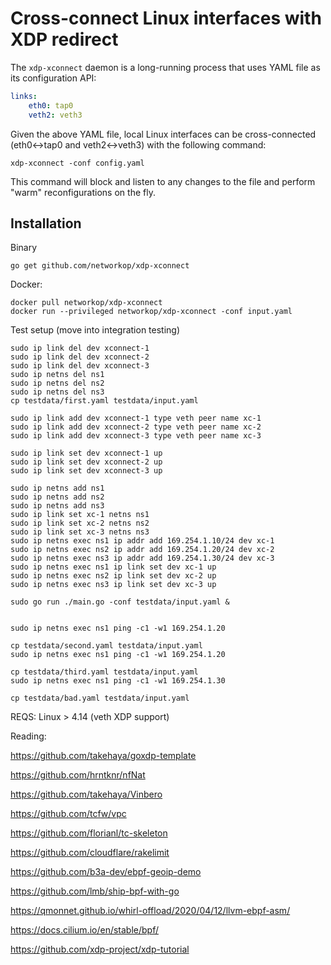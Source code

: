 # Cross-connect Linux interfaces with XDP redirect

The `xdp-xconnect` daemon is a long-running process that uses YAML file as its configuration API:

```yaml
links:
    eth0: tap0
    veth2: veth3
```

Given the above YAML file, local Linux interfaces can be cross-connected (eth0<->tap0 and veth2<->veth3) with the following command:

```
xdp-xconnect -conf config.yaml
```

This command will block and listen to any changes to the file and perform "warm" reconfigurations on the fly.


## Installation

Binary

```
go get github.com/networkop/xdp-xconnect
```

Docker:

```
docker pull networkop/xdp-xconnect
docker run --privileged networkop/xdp-xconnect -conf input.yaml
```


Test setup (move into integration testing)

```
sudo ip link del dev xconnect-1
sudo ip link del dev xconnect-2
sudo ip link del dev xconnect-3
sudo ip netns del ns1
sudo ip netns del ns2
sudo ip netns del ns3
cp testdata/first.yaml testdata/input.yaml

sudo ip link add dev xconnect-1 type veth peer name xc-1
sudo ip link add dev xconnect-2 type veth peer name xc-2
sudo ip link add dev xconnect-3 type veth peer name xc-3

sudo ip link set dev xconnect-1 up
sudo ip link set dev xconnect-2 up
sudo ip link set dev xconnect-3 up

sudo ip netns add ns1
sudo ip netns add ns2
sudo ip netns add ns3
sudo ip link set xc-1 netns ns1
sudo ip link set xc-2 netns ns2
sudo ip link set xc-3 netns ns3
sudo ip netns exec ns1 ip addr add 169.254.1.10/24 dev xc-1
sudo ip netns exec ns2 ip addr add 169.254.1.20/24 dev xc-2
sudo ip netns exec ns3 ip addr add 169.254.1.30/24 dev xc-3
sudo ip netns exec ns1 ip link set dev xc-1 up
sudo ip netns exec ns2 ip link set dev xc-2 up
sudo ip netns exec ns3 ip link set dev xc-3 up

sudo go run ./main.go -conf testdata/input.yaml &


sudo ip netns exec ns1 ping -c1 -w1 169.254.1.20

cp testdata/second.yaml testdata/input.yaml
sudo ip netns exec ns1 ping -c1 -w1 169.254.1.20

cp testdata/third.yaml testdata/input.yaml
sudo ip netns exec ns1 ping -c1 -w1 169.254.1.30

cp testdata/bad.yaml testdata/input.yaml
```

REQS:
Linux > 4.14 (veth XDP support)


Reading:


https://github.com/takehaya/goxdp-template

https://github.com/hrntknr/nfNat

https://github.com/takehaya/Vinbero

https://github.com/tcfw/vpc

https://github.com/florianl/tc-skeleton

https://github.com/cloudflare/rakelimit

https://github.com/b3a-dev/ebpf-geoip-demo

https://github.com/lmb/ship-bpf-with-go

https://qmonnet.github.io/whirl-offload/2020/04/12/llvm-ebpf-asm/

https://docs.cilium.io/en/stable/bpf/

https://github.com/xdp-project/xdp-tutorial